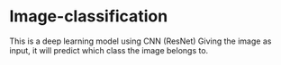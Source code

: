 # Image-classification
This is a deep learning model using CNN (ResNet) 
Giving the image as input, it will predict which class the image belongs to.
